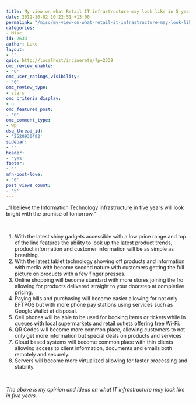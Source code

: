 ```yaml
---
title: My view on what Retail IT infrastructure may look like in 5 years
date: 2012-10-02 10:22:51 +13:00
permalink: "/misc/my-view-on-what-retail-it-infrastructure-may-look-like-in-5-years/"
categories:
- Misc
id: 2633
author: Luke
layout:
- ''
guid: http://localhost/incinerate/?p=2339
omc_review_enable:
- '0'
omc_user_ratings_visibility:
- '0'
omc_review_type:
- stars
omc_criteria_display:
- n
omc_featured_post:
- '0'
omc_comment_type:
- wp
dsq_thread_id:
- '2520930402'
sidebar:
- ''
header:
- 'yes'
footer:
- ''
mfn-post-love:
- '0'
post_views_count:
- '5'
---
```


_&#8220;I believe the Information Technology infrastructure in five years will look bright with the promise of tomorrow.&#8221;  _

&nbsp;

<ol start="1">
  <li>
    With the latest shiny gadgets accessible with a low price range and top of the line features the ability to look up the latest product trends, product information and customer information will be as simple as breathing.
  </li>
  <li>
    With the latest tablet technology showing off products and information with media with become second nature with customers getting the full picture on products with a few finger presses.
  </li>
  <li>
    Online shopping will become standard with more stores joining the fro allowing for products delivered straight to your doorstep at completive pricing.
  </li>
  <li>
    Paying bills and purchasing will become easier allowing for not only EFTPOS but with more phone pay stations using services such as Google Wallet at disposal.
  </li>
  <li>
    Cell phones will be able to be used for booking items or tickets while in queues with local supermarkets and retail outlets offering free Wi-Fi.
  </li>
  <li>
    QR Codes will become more common place, allowing customers to not only get more information but special deals on products and services
  </li>
  <li>
    Cloud based systems will become common place with thin clients allowing access to client information, documents and emails both remotely and securely.
  </li>
  <li>
    Servers will become more virtualized allowing for faster processing and stability.
  </li>
</ol>

&nbsp;

_The above is my opinion and ideas on what IT infrastructure may look like in five years._